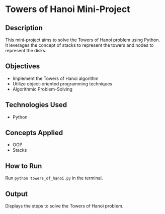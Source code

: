 # Towers of Hanoi Mini-Project

## Description
This mini-project aims to solve the Towers of Hanoi problem using Python. It leverages the concept of stacks to represent the towers and nodes to represent the disks.

## Objectives
- Implement the Towers of Hanoi algorithm
- Utilize object-oriented programming techniques
- Algorithmic Problem-Solving

## Technologies Used
- Python

## Concepts Applied
- OOP
- Stacks

## How to Run
Run `python towers_of_hanoi.py` in the terminal.

## Output
Displays the steps to solve the Towers of Hanoi problem.

